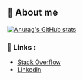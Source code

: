 ## 📖 About me

[![Anurag's GitHub stats](https://github-readme-stats.vercel.app/api?username=arnaudperalta&show_icons=true&theme=dark)](https://github.com/anuraghazra/github-readme-stats)

### 🔗 Links :
- [Stack Overflow](https://stackoverflow.com/users/9057499/arnaud-peralta)
- [LinkedIn](https://www.linkedin.com/in/arnaud-peralta-0b5625154/)
